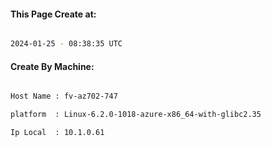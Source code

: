 
   
#### This Page Create at:

```bash

2024-01-25 - 08:38:35 UTC

```

#### Create By Machine:

```bash

Host Name : fv-az702-747

platform  : Linux-6.2.0-1018-azure-x86_64-with-glibc2.35

Ip Local  : 10.1.0.61

```

